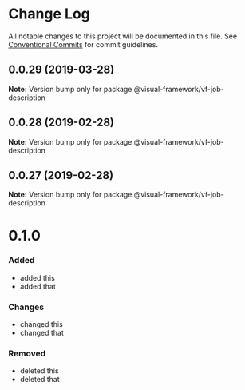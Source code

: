 # Change Log

All notable changes to this project will be documented in this file.
See [Conventional Commits](https://conventionalcommits.org) for commit guidelines.

## 0.0.29 (2019-03-28)

**Note:** Version bump only for package @visual-framework/vf-job-description





## 0.0.28 (2019-02-28)

**Note:** Version bump only for package @visual-framework/vf-job-description





## 0.0.27 (2019-02-28)

**Note:** Version bump only for package @visual-framework/vf-job-description





# 0.1.0

### Added
- added this
- added that

### Changes

- changed this
- changed that

### Removed

- deleted this
- deleted that
